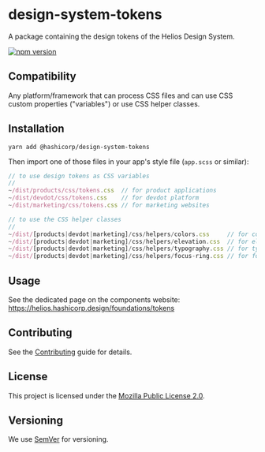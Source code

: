 # design-system-tokens

A package containing the design tokens of the Helios Design System.

[![npm version](https://badge.fury.io/js/%40hashicorp%2Fdesign-system-tokens.svg)](https://badge.fury.io/js/%40hashicorp%2Fdesign-system-tokens)

## Compatibility

Any platform/framework that can process CSS files and can use CSS custom properties ("variables") or use CSS helper classes.

## Installation

```
yarn add @hashicorp/design-system-tokens
```

Then import one of those files in your app's style file (`app.scss` or similar):

```js
// to use design tokens as CSS variables
//
~/dist/products/css/tokens.css  // for product applications
~/dist/devdot/css/tokens.css    // for devdot platform
~/dist/marketing/css/tokens.css // for marketing websites

// to use the CSS helper classes
//
~/dist/[products|devdot|marketing]/css/helpers/colors.css     // for color styles
~/dist/[products|devdot|marketing]/css/helpers/elevation.css  // for elevation styles
~/dist/[products|devdot|marketing]/css/helpers/typography.css // for typographic styles
~/dist/[products|devdot|marketing]/css/helpers/focus-ring.css // for focus-ring style
```

## Usage

See the dedicated page on the components website: https://helios.hashicorp.design/foundations/tokens

## Contributing

See the [Contributing](CONTRIBUTING.md) guide for details.

## License

This project is licensed under the [Mozilla Public License 2.0](LICENSE.md).

## Versioning

We use [SemVer](http://semver.org/) for versioning.

